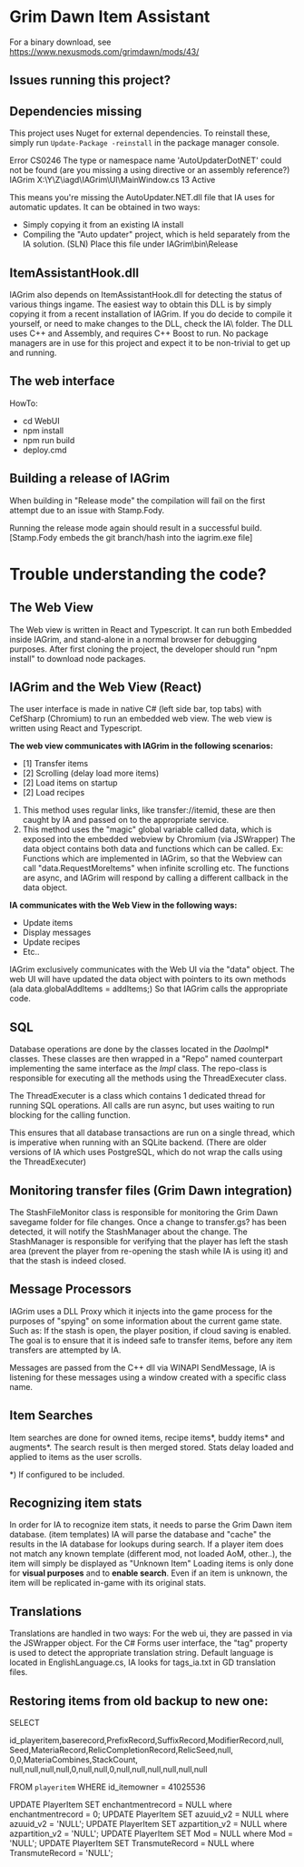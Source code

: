 # Grim Dawn Item Assistant

For a binary download, see https://www.nexusmods.com/grimdawn/mods/43/



## Issues running this project?


## Dependencies missing
This project uses Nuget for external dependencies. To reinstall these, simply run `Update-Package -reinstall` in the package manager console.



Error    CS0246    The type or namespace name 'AutoUpdaterDotNET' could not be found (are you missing a using directive or an assembly reference?)    IAGrim    X:\Y\Z\iagd\IAGrim\UI\MainWindow.cs    13    Active

This means you're missing the AutoUpdater.NET.dll file that IA uses for automatic updates.
It can be obtained in two ways:
* Simply copying it from an existing IA install
* Compiling the "Auto updater" project, which is held separately from the IA solution. (SLN)
Place this file under IAGrim\bin\Release


## ItemAssistantHook.dll
IAGrim also depends on ItemAssistantHook.dll for detecting the status of various things ingame.
The easiest way to obtain this DLL is by simply copying it from a recent installation of IAGrim.
If you do decide to compile it yourself, or need to make changes to the DLL, check the IA\ folder.
The DLL uses C++ and Assembly, and requires C++ Boost to run.
No package managers are in use for this project and expect it to be non-trivial to get up and running.

## The web interface
HowTo:
* cd WebUI
* npm install
* npm run build
* deploy.cmd


## Building a release of IAGrim
When building in "Release mode" the compilation will fail on the first attempt due to an issue with Stamp.Fody.

Running the release mode again should result in a successful build. [Stamp.Fody embeds the git branch/hash into the iagrim.exe file]



# Trouble understanding the code?

## The Web View
The Web view is written in React and Typescript.
It can run both Embedded inside IAGrim, and stand-alone in a normal browser for debugging purposes.
After first cloning the project, the developer should run "npm install" to download node packages.

## IAGrim and the Web View (React)
The user interface is made in native C# (left side bar, top tabs) with CefSharp (Chromium) to run an embedded web view.
The web view is written using React and Typescript.

**The web view communicates with IAGrim in the following scenarios:**
* [1] Transfer items
* [2] Scrolling (delay load more items)
* [2] Load items on startup
* [2] Load recipes

1) This method uses regular links, like transfer://itemid, these are then caught by IA and passed on to the appropriate service.
2) This method uses the "magic" global variable called data, which is exposed into the embedded webview by Chromium (via JSWrapper)
   The data object contains both data and functions which can be called.
   Ex: Functions which are implemented in IAGrim, so that the Webview can call "data.RequestMoreItems" when infinite scrolling etc.
       The functions are async, and IAGrim will respond by calling a different callback in the data object.

**IA communicates with the Web View in the following ways:**
* Update items
* Display messages
* Update recipes
* Etc..

IAGrim exclusively communicates with the Web UI via the "data" object.
The web UI will have updated the data object with pointers to its own methods (ala   data.globalAddItems = addItems;)
So that IAGrim calls the appropriate code.


## SQL
Database operations are done by the classes located in the *Dao*Impl* classes.
These classes are then wrapped in a "Repo" named counterpart implementing the same interface as the *Impl* class.
The repo-class is responsible for executing all the methods using the ThreadExecuter class.

The ThreadExecuter is a class which contains 1 dedicated thread for running SQL operations.
All calls are run async, but uses waiting to run blocking for the calling function.

This ensures that all database transactions are run on a single thread, which is imperative when running with an SQLite backend.
(There are older versions of IA which uses PostgreSQL, which do not wrap the calls using the ThreadExecuter)


## Monitoring transfer files (Grim Dawn integration)
The StashFileMonitor class is responsible for monitoring the Grim Dawn savegame folder for file changes.
Once a change to transfer.gs? has been detected, it will notify the StashManager about the change.
The StashManager is responsible for verifying that the player has left the stash area (prevent the player from re-opening the stash while IA is using it) and that the stash is indeed closed.

## Message Processors
IAGrim uses a DLL Proxy which it injects into the game process for the purposes of "spying" on some information about the current game state.
Such as: If the stash is open, the player position, if cloud saving is enabled.
The goal is to ensure that it is indeed safe to transfer items, before any item transfers are attempted by IA.

Messages are passed from the C++ dll via WINAPI SendMessage, IA is listening for these messages using a window created with a specific class name.


## Item Searches
Item searches are done for owned items, recipe items*, buddy items* and augments*.
The search result is then merged stored.
Stats delay loaded and applied to items as the user scrolls.

*) If configured to be included.


## Recognizing item stats
In order for IA to recognize item stats, it needs to parse the Grim Dawn item database. (item templates)
IA will parse the database and "cache" the results in the IA database for lookups during search.
If a player item does not match any known template (different mod, not loaded AoM, other..), the item will simply be displayed as "Unknown Item"
Loading items is only done for **visual purposes** and to **enable search**.
Even if an item is unknown, the item will be replicated in-game with its original stats.


## Translations
Translations are handled in two ways:
For the web ui, they are passed in via the JSWrapper object.
For the C# Forms user interface, the "tag" property is used to detect the appropriate translation string.
Default language is located in EnglishLanguage.cs, IA looks for tags_ia.txt in GD translation files.




## Restoring items from old backup to new one:
SELECT 

id_playeritem,baserecord,PrefixRecord,SuffixRecord,ModifierRecord,null,
Seed,MateriaRecord,RelicCompletionRecord,RelicSeed,null,
0,0,MateriaCombines,StackCount,
null,null,null,null,0,null,null,0,null,null,null,null,null,null

FROM `playeritem` WHERE id_itemowner = 41025536


UPDATE PlayerItem SET enchantmentrecord = NULL where enchantmentrecord = 0;
UPDATE PlayerItem SET azuuid_v2 = NULL where azuuid_v2 = 'NULL';
UPDATE PlayerItem SET azpartition_v2 = NULL where azpartition_v2 = 'NULL';
UPDATE PlayerItem SET Mod = NULL where Mod = 'NULL';
UPDATE PlayerItem SET TransmuteRecord = NULL where TransmuteRecord = 'NULL';